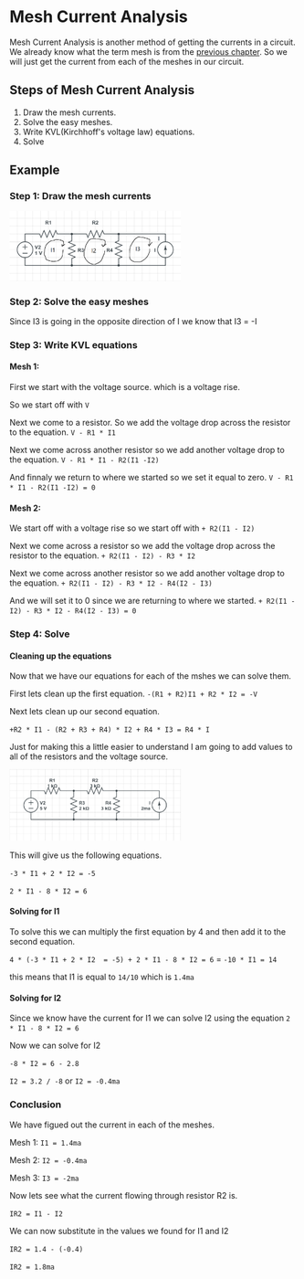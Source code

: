 
# Mesh Current Analysis

Mesh Current Analysis is another method of getting the currents in a circuit. We already know what the term mesh is from the [previous chapter](/Circuit%20elements/Terminology.md). So we will just get the current from each of the meshes in our circuit.

## Steps of Mesh Current Analysis

1. Draw the mesh currents. 
2. Solve the easy meshes.
3. Write KVL(Kirchhoff's voltage law) equations. 
4. Solve
   
## Example

### Step 1: Draw the mesh currents

<img src="../assets/mesh-current-analysis.png" width="300px">

### Step 2: Solve the easy meshes

Since I3 is going in the opposite direction of I we know that I3 = -I


### Step 3: Write KVL equations

#### Mesh 1: 
First we start with the voltage source. which is a voltage rise.

So we start off with `V`

Next we come to a resistor. So we add the voltage drop across the resistor to the equation. `V - R1 * I1`

Next we come across another resistor so we add another voltage drop to the equation. `V - R1 * I1 - R2(I1 -I2)`

And finnaly we return to where we started so we set it equal to zero. `V - R1 * I1 - R2(I1 -I2) = 0`

#### Mesh 2:

We start off with a voltage rise so we start off with `+ R2(I1 - I2)`

Next we come across a resistor so we add the voltage drop across the resistor to the equation. `+ R2(I1 - I2) - R3 * I2` 

Next we come across another resistor so we add another voltage drop to the equation. `+ R2(I1 - I2) - R3 * I2 - R4(I2 - I3)`

And we will set it to 0 since we are returning to where we started. `+ R2(I1 - I2) - R3 * I2 - R4(I2 - I3) = 0`


### Step 4: Solve

#### Cleaning up the equations
Now that we have our equations for each of the mshes we can solve them. 

First lets clean up the first equation.
`-(R1 + R2)I1 + R2 * I2 = -V`

Next lets clean up our second equation.

`+R2 * I1 - (R2 + R3 + R4) * I2 + R4 * I3 = R4 * I`

Just for making this a little easier to understand  I am going to add values to all of the resistors and the voltage source. 

<img src="../assets/mesh-current-analysis-2.png" width="300px">

This will give us the following equations.

`-3 * I1 + 2 * I2 = -5`

`2 * I1 - 8 * I2 = 6`


#### Solving for I1

To solve this we can multiply the first equation by 4 and then add it to the second equation. 

`4 * (-3 * I1 + 2 * I2  = -5) + 2 * I1 - 8 * I2 = 6` = `-10 * I1 = 14`

this means that I1 is equal to `14/10` which is `1.4ma`


#### Solving for I2
Since we know have the current for I1 we can solve I2 using the equation `2 * I1 - 8 * I2 = 6`

Now we can solve for I2 

`-8 * I2 = 6 - 2.8`

`I2 = 3.2 / -8` or `I2 = -0.4ma`


### Conclusion

We have figued out the current in each of the meshes.

Mesh 1: `I1 = 1.4ma`

Mesh 2: `I2 = -0.4ma`

Mesh 3: `I3 = -2ma` 


Now lets see what the current flowing through resistor R2 is.

`IR2 = I1 - I2` 

We can now substitute in the values we found for I1 and I2


`IR2 = 1.4 - (-0.4)`

`IR2 = 1.8ma`


